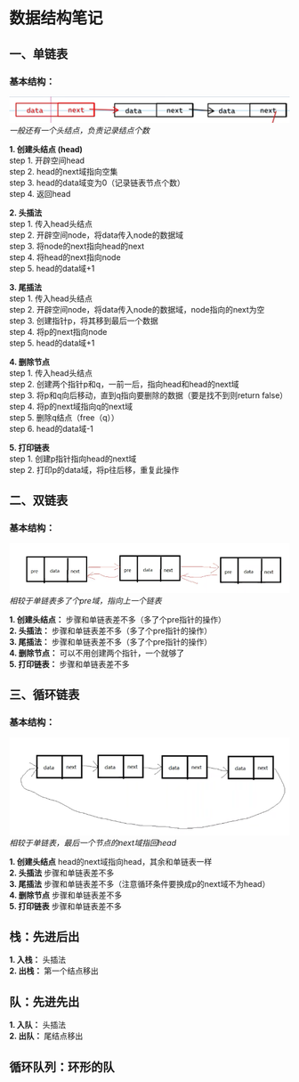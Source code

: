 # 数据结构笔记

## 一、单链表

### 基本结构：
![Alt text](image.png)
*一般还有一个头结点，负责记录结点个数*

**1. 创建头结点 (head)**  
    step 1. 开辟空间head  
    step 2. head的next域指向空集  
    step 3. head的data域变为0（记录链表节点个数）  
    step 4. 返回head  

**2. 头插法**  
    step 1. 传入head头结点  
    step 2. 开辟空间node，将data传入node的数据域  
    step 3. 将node的next指向head的next  
    step 4. 将head的next指向node  
    step 5. head的data域+1  

**3. 尾插法**  
    step 1. 传入head头结点  
    step 2. 开辟空间node，将data传入node的数据域，node指向的next为空  
    step 3. 创建指针p，将其移到最后一个数据  
    step 4. 将p的next指向node  
    step 5. head的data域+1  

**4. 删除节点**  
    step 1. 传入head头结点  
    step 2. 创建两个指针p和q，一前一后，指向head和head的next域  
    step 3. 将p和q向后移动，直到q指向要删除的数据（要是找不到则return false）  
    step 4. 将p的next域指向q的next域  
    step 5. 删除q结点（free（q））  
    step 6. head的data域-1  

**5. 打印链表**  
    step 1. 创建p指针指向head的next域  
    step 2. 打印p的data域，将p往后移，重复此操作  

## 二、双链表

### 基本结构：
![Alt text](image-2.png)  
*相较于单链表多了个pre域，指向上一个链表*

**1. 创建头结点：** 步骤和单链表差不多（多了个pre指针的操作）  
**2. 头插法：** 步骤和单链表差不多（多了个pre指针的操作）  
**3. 尾插法：** 步骤和单链表差不多（多了个pre指针的操作）  
**4. 删除节点：** 可以不用创建两个指针，一个就够了  
**5. 打印链表：** 步骤和单链表差不多  

## 三、循环链表

### 基本结构：
![Alt text](image-3.png)
*相较于单链表，最后一个节点的next域指回head*

**1. 创建头结点** head的next域指向head，其余和单链表一样  
**2. 头插法** 步骤和单链表差不多  
**3. 尾插法** 步骤和单链表差不多（注意循环条件要换成p的next域不为head）  
**4. 删除节点** 步骤和单链表差不多  
**5. 打印链表** 步骤和单链表差不多  

## 栈：先进后出

**1. 入栈：** 头插法  
**2. 出栈：** 第一个结点移出  

## 队：先进先出

**1. 入队：** 头插法  
**2. 出队：** 尾结点移出  

## 循环队列：环形的队
